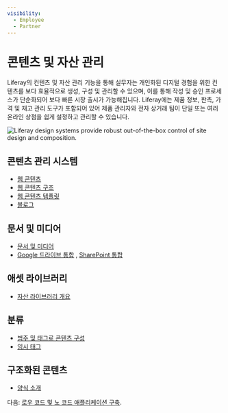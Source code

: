 ```yaml
---
visibility:
  - Employee
  - Partner
---
```

# 콘텐츠 및 자산 관리

Liferay의 컨텐츠 및 자산 관리 기능을 통해 실무자는 개인화된 디지털 경험을 위한 컨텐츠를 보다 효율적으로 생성, 구성 및 관리할 수 있으며, 이를 통해 작성 및 승인 프로세스가 단순화되어 보다 빠른 시장 출시가 가능해집니다. Liferay에는 제품 정보, 판촉, 가격 및 재고 관리 도구가 포함되어 있어 제품 관리자와 전자 상거래 팀이 단일 또는 여러 온라인 상점을 쉽게 설정하고 관리할 수 있습니다.

![Liferay design systems provide robust out-of-the-box control of site design and composition.](./content-and-asset-management/images/01.png)

## 콘텐츠 관리 시스템

* [웹 콘텐츠](https://learn.liferay.com/w/dxp/content-authoring-and-management/web-content)
* [웹 콘텐츠 구조](https://learn.liferay.com/w/dxp/content-authoring-and-management/web-content/web-content-structures)
* [웹 콘텐츠 템플릿](https://learn.liferay.com/w/dxp/content-authoring-and-management/web-content/web-content-templates)
* [블로그](https://learn.liferay.com/w/dxp/content-authoring-and-management/blogs)

## 문서 및 미디어

* [문서 및 미디어](https://learn.liferay.com/w/dxp/content-authoring-and-management/documents-and-media)
* [Google 드라이브 통합](https://learn.liferay.com/w/dxp/content-authoring-and-management/documents-and-media/devops/google-drive-integration) , [SharePoint 통합](https://learn.liferay.com/w/dxp/content-authoring-and-management/documents-and-media/devops/sharepoint-integration)

## 애셋 라이브러리

* [자산 라이브러리 개요](https://learn.liferay.com/w/dxp/content-authoring-and-management/asset-libraries/asset-libraries-overview)

## 분류

* [범주 및 태그로 콘텐츠 구성](https://learn.liferay.com/w/dxp/content-authoring-and-management/tags-and-categories/organizing-content-with-categories-and-tags)
* [임시 태그](https://learn.liferay.com/w/dxp/content-authoring-and-management/tags-and-categories/tagged-content-and-managing-tags)

## 구조화된 콘텐츠

* [양식 소개](https://learn.liferay.com/w/dxp/process-automation/forms/introduction-to-forms)

다음: [로우 코드 및 노 코드 애플리케이션 구축](./low-code-no-code-application-building.md).
